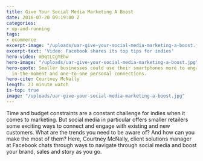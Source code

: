 ```yaml
---
title: Give Your Social Media Marketing A Boost
date: 2016-07-20 09:19:00 Z
categories:
- up-and-running
tags:
- ecommerce
excerpt-image: "/uploads/uar-give-your-social-media-marketing-a-boost.jpg"
excerpt-text: 'Video: Facebook shares its top tips for indies'
hero-video: m9qtLCgYEhw
hero-image: "/uploads/uar-give-your-social-media-marketing-a-boost.jpg"
hero-quote: Smaller businesses could use their smartphones more to engage in more
  in-the-moment and one-to-one personal connections.
hero-cite: Courtney McNally
length: 23 minute watch
is-top: true
image: "/uploads/uar-give-your-social-media-marketing-a-boost.jpg"
---
```


Time and budget constraints are a constant challenge for indies when it comes to marketing. But social media in particular offers smaller retailers some exciting ways to connect and engage with existing and new customers. What are the trends you need to be aware of? And how can you make the most of them? Here, Courtney McNally, client solutions manager at Facebook chats through ways to navigate through social media and boost your brand, sales and story as you go. 
 